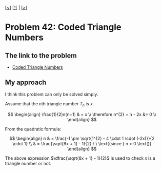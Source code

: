 \[[<](./p0041.md)] \[[^](../README.md)] | \[[>](./p0043.md)]

# Problem 42: Coded Triangle Numbers

## The link to the problem

- [Coded Triangle Numbers](https://projecteuler.net/problem=42)

## My approach

I think this problem can only be solved simply.

Assume that the *n*th triangle number $T_{n}$ is $x$.

$$
\begin{align}
\frac{1}{2}n(n+1) & = x \\
\therefore n^{2} + n - 2x &= 0 \\
\end{align}
$$

From the quadratic formula:

$$
\begin{align}
n & = \frac{-1 \pm \sqrt{1^{2} - 4 \cdot 1 \cdot (-2x)}}{2 \cdot 1} \\
  & = \frac{\sqrt{8x + 1} - 1}{2} \ \ \text{(since } n > 0 \text{)}
\end{align}
$$

The above expression $\dfrac{\sqrt{8x + 1} - 1}{2}$ is used to check $x$ is a triangle number or not.
